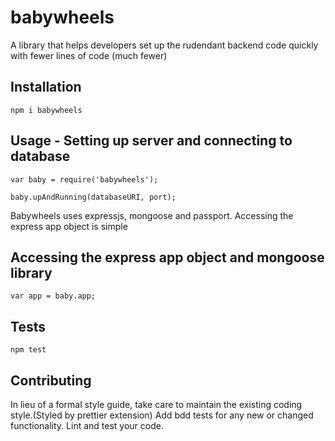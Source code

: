 # babywheels

A library that helps developers set up the rudendant backend code quickly
with fewer lines of code (much fewer)

## Installation

`npm i babywheels`

## Usage - Setting up server and connecting to database

    var baby = require('babywheels');

    baby.upAndRunning(databaseURI, port);

Babywheels uses expressjs, mongoose and passport.
Accessing the express app object is simple

## Accessing the express app object and mongoose library

    var app = baby.app;

## Tests

`npm test`

## Contributing

In lieu of a formal style guide, take care to maintain the existing coding style.(Styled by prettier extension) Add bdd tests for any new or changed functionality. Lint and test your code.
